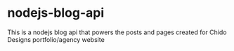 # nodejs-blog-api
This is a nodejs blog api that powers the posts and pages created for Chido Designs portfolio/agency website

